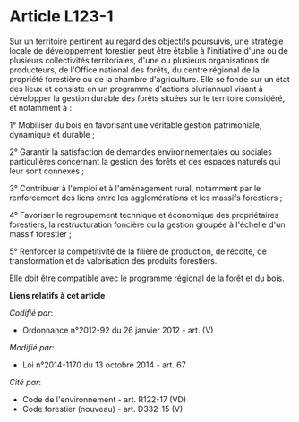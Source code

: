# Article L123-1

Sur un territoire pertinent au regard des objectifs poursuivis, une stratégie locale de développement forestier peut être
établie à l'initiative d'une ou de plusieurs collectivités territoriales, d'une ou plusieurs organisations de producteurs, de
l'Office national des forêts, du centre régional de la propriété forestière ou de la chambre d'agriculture. Elle se fonde sur
un état des lieux et consiste en un programme d'actions pluriannuel visant à développer la gestion durable des forêts situées
sur le territoire considéré, et notamment à :

1° Mobiliser du bois en favorisant une véritable gestion patrimoniale, dynamique et durable ;

2° Garantir la satisfaction de demandes environnementales ou sociales particulières concernant la gestion des forêts et des
espaces naturels qui leur sont connexes ;

3° Contribuer à l'emploi et à l'aménagement rural, notamment par le renforcement des liens entre les agglomérations et les
massifs forestiers ;

4° Favoriser le regroupement technique et économique des propriétaires forestiers, la restructuration foncière ou la gestion
groupée à l'échelle d'un massif forestier ;

5° Renforcer la compétitivité de la filière de production, de récolte, de transformation et de valorisation des produits
forestiers.

Elle doit être compatible avec le programme régional de la forêt et du bois.

**Liens relatifs à cet article**

_Codifié par_:

  - Ordonnance n°2012-92 du 26 janvier 2012 - art. (V)

_Modifié par_:

  - Loi n°2014-1170 du 13 octobre 2014 - art. 67

_Cité par_:

  - Code de l'environnement - art. R122-17 (VD)
  - Code forestier (nouveau) - art. D332-15 (V)
